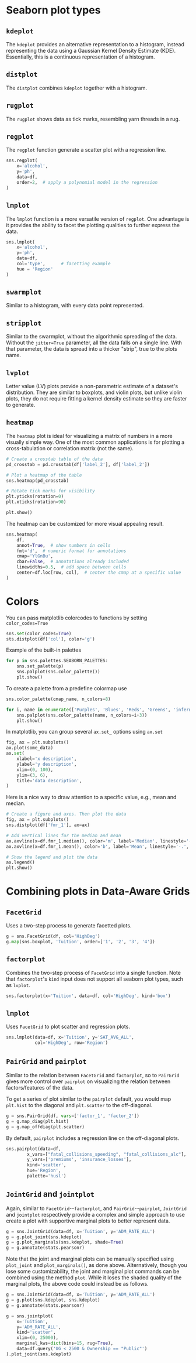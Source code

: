 # Seaborn plot types

## `kdeplot`

The `kdeplot` provides an alternative representation to a histogram, instead representing the data using a Gaussian Kernel Density Estimate (KDE).  Essentially, this is a continuous representation of a histogram.

## `distplot`

The `distplot` combines `kdeplot` together with a histogram.

## `rugplot`

The `rugplot` shows data as tick marks, resembling yarn threads in a rug.

## `regplot`

The `regplot` function generate a scatter plot with a regression line.

```python
sns.regplot(
    x='alcohol',
    y='ph',
    data=df,
    order=2,  # apply a polynomial model in the regression
)
```

## `lmplot`

The `lmplot` function is a more versatile version of `regplot`. One advantage is it provides the ability to facet the plotting qualities to further express the data.

```python
sns.lmplot(
    x='alcohol',
    y='ph',
    data=df,
    col='type',      # facetting example
    hue = 'Region'
)
```

## `swarmplot`

Similar to a histogram, with every data point represented.

## `stripplot`

Similar to the swarmplot, without the algorithmic spreading of the data.  Without the `jitter=True` parameter, all the data falls on a single line.  With that parameter, the data is spread into a thicker "strip", true to the plots name.

## `lvplot`

Letter value (LV) plots provide a non-parametric estimate of a dataset's distribution.  They are similar to boxplots, and violin plots, but unlike violin plots, they do not require fitting a kernel density estimate so they are faster to generate.

## `heatmap`

The `heatmap` plot is ideal for visualizing a matrix of numbers in a more visually simple way.  One of the most common applications is for plotting a cross-tabulation or correlation matrix (not the same).

```python
# Create a crosstab table of the data
pd_crosstab = pd.crosstab(df['label_2'], df['label_2'])

# Plot a heatmap of the table
sns.heatmap(pd_crosstab)

# Rotate tick marks for visibility
plt.yticks(rotation=0)
plt.xticks(rotation=90)

plt.show()
```

The heatmap can be customized for more visual appealing result.

```python
sns.heatmap(
    df,
    annot=True,  # show numbers in cells
    fmt='d',  # numeric format for annotations
    cmap='YlGnBu',
    cbar=False,  # annotations already included
    linewidths=0.5,  # add space between cells
    center=df.loc[row, col],  # center the cmap at a specific value
)
```

# Colors

You can pass matplotlib colorcodes to functions by setting `color_codes=True`
```python
sns.set(color_codes=True)
sts.distplot(df['col'], color='g')
```

Example of the built-in palettes
```python
for p in sns.palettes.SEABORN_PALETTES:
    sns.set_palette(p)
    sns.palplot(sns.color_palette())
    plt.show()
```

To create a palette from a predefine colormap use
```python
sns.color_palette(cmap_name, n_colors=8)
```

```python
for i, name in enumerate(['Purples', 'Blues', 'Reds', 'Greens', 'inferno', 'viridis', 'coolwarm']):
    sns.palplot(sns.color_palette(name, n_colors=i+3))
    plt.show()
```

In matplotlib, you can group several `ax.set_` options using `ax.set`
```python
fig, ax = plt.subplots()
ax.plot(some_data)
ax.set(
    xlabel='x description',
    ylabel='y description',
    xlim=(0, 100),
    ylim=(3, 6),
    title='data description',
)
```

Here is a nice way to draw attention to a specific value, e.g., mean and median.

```python
# Create a figure and axes. Then plot the data
fig, ax = plt.subplots()
sns.distplot(df['fmr_1'], ax=ax)

# Add vertical lines for the median and mean
ax.axvline(x=df.fmr_1.median(), color='m', label='Median', linestyle='--', linewidth=2)
ax.axvline(x=df.fmr_1.mean(), color='b', label='Mean', linestyle='-.', linewidth=2)

# Show the legend and plot the data
ax.legend()
plt.show()
```

# Combining plots in Data-Aware Grids

## `FacetGrid`

Uses a two-step process to generate facetted plots.

```python
g = sns.FacetGrid(df, col='HighDeg')
g.map(sns.boxplot, 'Tuition', order=['1', '2', '3', '4'])
```

## `factorplot`

Combines the two-step process of `FacetGrid` into a single function.  Note that `factorplot`'s `kind` input does not support all seaborn plot types, such as `lvplot`.

```python
sns.factorplot(x='Tuition', data=df, col='HighDeg', kind='box')
```

## `lmplot`

Uses `FacetGrid` to plot scatter and regression plots.

```python
sns.lmplot(data=df, x='Tuition', y='SAT_AVG_ALL',
           col='HighDeg', row='Region')
```

## `PairGrid` and `pairplot`

Similar to the relation between `FacetGrid` and `factorplot`, so to `PairGrid` gives more control over `pairplot` on visualizing the relation between factors/features of the data.

To get a series of plot similar to the `pairplot` default, you would map `plt.hist` to the diagonal and `plt.scatter` to the off-diagonal.

```python
g = sns.PairGrid(df, vars=['factor_1', 'factor_2'])
g = g.map_diag(plt.hist)
g = g.map_offdiag(plt.scatter)
```

By default, `pairplot` includes a regression line on the off-diagonal plots.

```python
sns.pairplot(data=df,
        x_vars=["fatal_collisions_speeding", "fatal_collisions_alc"],
        y_vars=['premiums', 'insurance_losses'],
        kind='scatter',
        hue='Region',
        palette='husl')
```

## `JointGrid` and `jointplot`

Again, similar to `FacetGrid`--`factorplot`, and `PairGrid`--`pairplot`, `JointGrid` and `jointplot` respectively provide a complex and simple approach to use create a plot with supportive marginal plots to better represent data.

```python
g = sns.JointGrid(data=df, x='Tuition', y='ADM_RATE_ALL')
g = g.plot_joint(sns.kdeplot)
g = g.plot_marginals(sns.kdeplot, shade=True)
g = g.annotate(stats.pearsonr)
```

Note that the joint and marginal plots can be manually specified using `plot_joint` and `plot_marginals()`, as done above.  Alternatively, though you lose some customizability, the joint and marginal plot commands can be combined using the method `plot`.  While it loses the shaded quality of the marginal plots, the above code could instead be as follows.

```python
g = sns.JointGrid(data=df, x='Tuition', y='ADM_RATE_ALL')
g = g.plot(sns.kdeplot, sns.kdeplot)
g = g.annotate(stats.pearsonr)
```


```python
g = sns.jointplot(
    x='Tuition',
    y='ADM_RATE_ALL',
    kind='scatter',
    xlim=(0, 25000),
    marginal_kws=dict(bins=15, rug=True),
    data=df.query('UG < 2500 & Ownership == "Public"')
).plot_joint(sns.kdeplot)
```